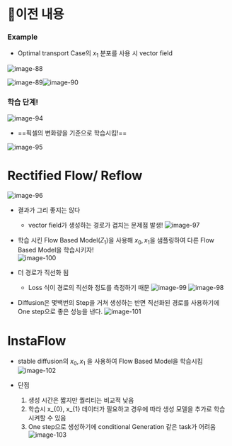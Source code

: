 ```table-of-contents
```

# 이전 내용
### Example
- Optimal transport Case의 $x_{1}$ 분포를 사용 시 vector field

![image-88](첨부파일/image-88.png)



![image-89](첨부파일/image-89.png)![image-90](첨부파일/image-90.png)
### 학습 단계! 
![image-94](첨부파일/image-94.png)
- ==픽셀의 변화량을 기준으로 학습시킴!== 

![image-95](첨부파일/image-95.png)

# Rectified Flow/ Reflow
![image-96](첨부파일/image-96.png)

- 결과가 그리 좋지는 않다
	- vector field가 생성하는 경로가 겹치는 문제점 발생! 
![image-97](첨부파일/image-97.png)

- 학습 시킨 Flow Based Model($Z_{1}$)을 사용해 $x_{0}, x_{1}$을 샘플링하여 다른 Flow Based Model을 학습시키자!  
 ![image-100](첨부파일/image-100.png)
 - 더 경로가 직선화 됨 
	 - Loss 식이 경로의 직선화 정도를 측정하기 때문
![image-99](첨부파일/image-99.png)
![image-98](첨부파일/image-98.png)


- Diffusion은 몇백번의 Step을 거쳐 생성하는 반면
  직선화된 경로를 사용하기에 One step으로 좋은 성능을 낸다. 
![image-101](첨부파일/image-101.png)
# InstaFlow
-  stable diffusion의 $x_{0}, x_{1}$ 을 사용하여 Flow Based Model을 학습시킴
![image-102](첨부파일/image-102.png)


- 단점
	1. 생성 시간은 짧지만 퀄리티는 비교적 낮음
	2. 학습시 x_{0}, x_{1} 데이터가 필요하고 
	   경우에 따라 생성 모델을 추가로 학습시켜할 수 있음
	3. One step으로 생성하기에 conditional Generation 같은 task가 어려움
![image-103](첨부파일/image-103.png)

